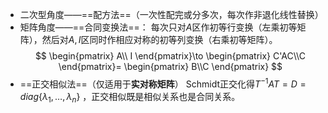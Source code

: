 - 二次型角度——==配方法==（一次性配完或分多次，每次作非退化线性替换）
- 矩阵角度——==合同变换法==：
  每次只对$A$区作初等行变换（左乘初等矩阵），然后对$A,I$区同时作相应对称的初等列变换（右乘初等矩阵）。
  $$
\begin{pmatrix}
A\\ I
\end{pmatrix}\to
\begin{pmatrix}
C'AC\\C
\end{pmatrix}=
\begin{pmatrix}
B\\C
\end{pmatrix}
$$
- ==正交相似法==（仅适用于**实对称矩阵**）
  Schmidt正交化得$T^{-1}AT=D=diag\{ \lambda_{1},\dots,\lambda_{n} \}$ ，正交相似既是相似关系也是合同关系。

